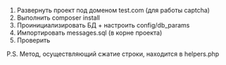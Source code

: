 1) Развернуть проект под доменом test.com (для работы captcha)
2) Выполнить composer install
3) Проинициализировать БД + настроить config/db_params
4) Импортировать messages.sql (в корне проекта)
5) Проверить

P.S. Метод, осуществляющий сжатие строки, находится в helpers.php
